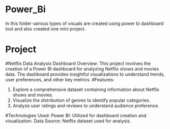 # Power_Bi

In this folder various types of visuals are created using power bi dashboard tool and also created one mini project.  
# Project 
#Netflix Data Analysis Dashboard
Overview:
 This project involves the creation of a Power BI dashboard for analyzing Netflix shows and movies data. The dashboard provides insightful visualizations to understand trends, user preferences, and other key metrics.
 #Features:
 1) Explore a comprehensive dataset containing information about Netflix shows and movies.
 2) Visualize the distribution of genres to identify popular categories.
 3) Analyze user ratings and reviews to understand audience preference.

#Technologies Used:
Power BI: Utilized for dashboard creation and visualization.
Data Source: Netflix dataset used for analysis.

